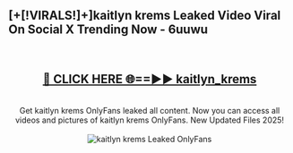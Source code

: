 <h2>[+[!VIRALS!]+]kaitlyn krems Leaked Video Viral On Social X Trending Now - 6uuwu</h2>
<br>
<div align="center">
<h2><a href="https://libra.edu.pl?kaitlyn_krems" rel="nofollow">🔴 CLICK HERE 🌐==►► kaitlyn_krems</a></h2>
<br>
Get kaitlyn krems OnlyFans leaked all content. Now you can access all videos and pictures of kaitlyn krems OnlyFans. New Updated Files 2025!
<br>
<br>
<a href="https://libra.edu.pl?kaitlyn_krems" rel="nofollow" data-target="animated-image.originalLink"><img src="https://i.ibb.co.com/WyWwxjT/player-gif2.gif" alt="kaitlyn krems Leaked OnlyFans" style="max-width: 100%; display: inline-block;" data-target="animated-image.originalImage"></a>
</div>
<br>
